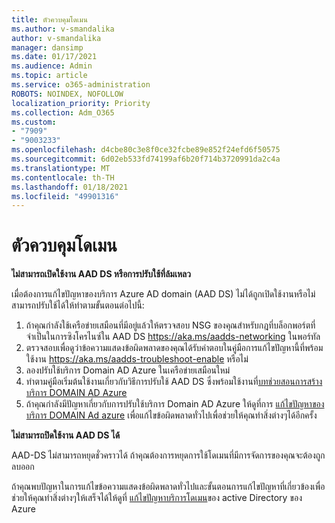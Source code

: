 ```yaml
---
title: ตัวควบคุมโดเมน
ms.author: v-smandalika
author: v-smandalika
manager: dansimp
ms.date: 01/17/2021
ms.audience: Admin
ms.topic: article
ms.service: o365-administration
ROBOTS: NOINDEX, NOFOLLOW
localization_priority: Priority
ms.collection: Adm_O365
ms.custom:
- "7909"
- "9003233"
ms.openlocfilehash: d4cbe80c3e8f0ce32fcbe89e852f24efd6f50575
ms.sourcegitcommit: 6d02eb533fd74199af6b20f714b3720991da2c4a
ms.translationtype: MT
ms.contentlocale: th-TH
ms.lasthandoff: 01/18/2021
ms.locfileid: "49901316"
---
```

# <a name="domain-controller"></a>ตัวควบคุมโดเมน

**ไม่สามารถเปิดใช้งาน AAD DS หรือการปรับใช้ที่ล้มเหลว**

เมื่อต้องการแก้ไขปัญหาของบริการ Azure AD domain (AAD DS) ไม่ได้ถูกเปิดใช้งานหรือไม่สามารถปรับใช้ได้ให้ทำตามขั้นตอนต่อไปนี้:

1. ถ้าคุณกำลังใช้เครือข่ายเสมือนที่มีอยู่แล้วให้ตรวจสอบ NSG ของคุณสำหรับกฎที่บล็อกพอร์ตที่จำเป็นในการซิงโครไนซ์ใน AAD DS https://aka.ms/aadds-networking ในพอร์ทัล
2. ตรวจสอบเพื่อดูว่าข้อความแสดงข้อผิดพลาดของคุณได้รับคำตอบในคู่มือการแก้ไขปัญหานี้ที่พร้อมใช้งาน  https://aka.ms/aadds-troubleshoot-enable หรือไม่
3. ลองปรับใช้บริการ Domain AD Azure ในเครือข่ายเสมือนใหม่
4. ทำตามคู่มือเริ่มต้นใช้งานเกี่ยวกับวิธีการปรับใช้ AAD DS ซึ่งพร้อมใช้งานที่[บทช่วยสอนการสร้างบริการ DOMAIN AD Azure](https://docs.microsoft.com/azure/active-directory-domain-services/tutorial-create-instance)
5. ถ้าคุณกำลังมีปัญหาเกี่ยวกับการปรับใช้บริการ Domain AD Azure ให้ดูที่การ [แก้ไขปัญหาของบริการ DOMAIN Ad azure](https://docs.microsoft.com/azure/active-directory-domain-services/troubleshoot) เพื่อแก้ไขข้อผิดพลาดทั่วไปเพื่อช่วยให้คุณทำสิ่งต่างๆได้อีกครั้ง 

**ไม่สามารถปิดใช้งาน AAD DS ได้**

AAD-DS ไม่สามารถหยุดชั่วคราวได้ ถ้าคุณต้องการหยุดการใช้โดเมนที่มีการจัดการของคุณจะต้องถูกลบออก

ถ้าคุณพบปัญหาในการแก้ไขข้อความแสดงข้อผิดพลาดทั่วไปและขั้นตอนการแก้ไขปัญหาที่เกี่ยวข้องเพื่อช่วยให้คุณทำสิ่งต่างๆให้เสร็จได้ให้ดูที่ [แก้ไขปัญหาบริการโดเมน](https://docs.microsoft.com/azure/active-directory-domain-services/troubleshoot)ของ active Directory ของ Azure
